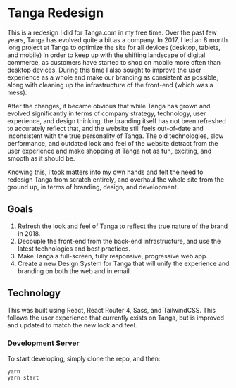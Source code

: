 # Tanga Redesign
This is a redesign I did for Tanga.com in my free time. Over the past few years, Tanga has evolved quite a bit as a company. In 2017, I led an 8 month long project at Tanga to optimize the site for all devices (desktop, tablets, and mobile) in order to keep up with the shifting landscape of digital commerce, as customers have started to shop on mobile more often than desktop devices. During this time I also sought to improve the user experience as a whole and make our branding as consistent as possible, along with cleaning up the infrastructure of the front-end (which was a mess).

After the changes, it became obvious that while Tanga has grown and evolved significantly in terms of company strategy, technology, user experience, and design thinking, the branding itself has not been refreshed to accurately reflect that, and the website still feels out-of-date and inconsistent with the true personality of Tanga. The old technologies, slow performance, and outdated look and feel of the website detract from the user experience and make shopping at Tanga not as fun, exciting, and smooth as it should be.

Knowing this, I took matters into my own hands and felt the need to redesign Tanga from scratch entirely, and overhaul the whole site from the ground up, in terms of branding, design, and development.

## Goals

1. Refresh the look and feel of Tanga to reflect the true nature of the brand in 2018.
2. Decouple the front-end from the back-end infrastructure, and use the latest technologies and best practices.
3. Make Tanga a full-screen, fully responsive, progressive web app.
4. Create a new Design System for Tanga that will unify the experience and branding on both the web and in email.

## Technology
This was built using React, React Router 4, Sass, and TailwindCSS. This follows the user experience that currently exists on Tanga, but is improved and updated to match the new look and feel.

### Development Server
To start developing, simply clone the repo, and then:
```
yarn
yarn start
```
